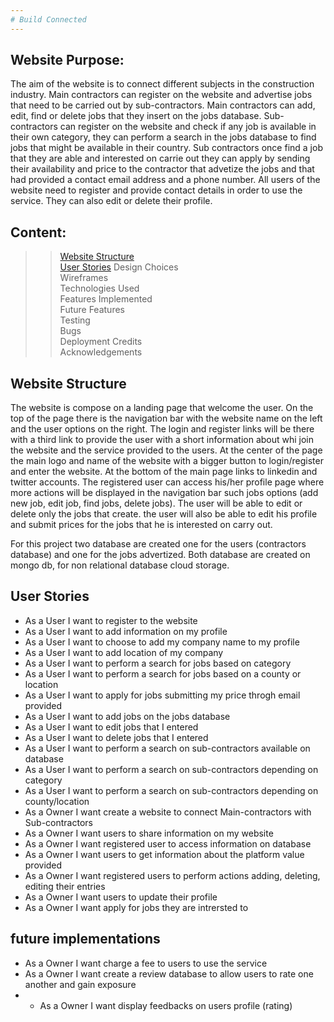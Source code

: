 ```yaml
---
# Build Connected
---
```

## Website Purpose:
The aim of the website is to connect different subjects in the construction industry. Main contractors can register on the website and advertise jobs that need to be carried out by sub-contractors. Main contractors can add, edit, find or delete jobs that they insert on the jobs database.
Sub-contractors can register on the website and check if any job is available in their own category, they can perform a search in the jobs database to find jobs that might be available in their country. Sub contractors once find a job that they are able and interested on carrie out they can apply by sending their availability and price to the contractor that advetize the jobs and that had provided a contact email address and a phone number.
All users of the website need to register and provide contact details in order to use the service. They can also edit or delete their profile.


## Content:
>> [Website Structure](#website-structure)  
>> [User Stories](#user-stories)
>> Design Choices  
>> Wireframes  
>> Technologies Used  
>> Features Implemented  
>> Future Features  
>> Testing  
>> Bugs  
>> Deployment 
>> Credits  
>> Acknowledgements

## Website Structure

The website is compose on a landing page that welcome the user. On the top of the page there is the navigation bar with the website name on the left and the user options on the right. The login and register links will be there with a third link to provide the user with a short information about whi join the website and the service provided to the users. At the center of the page the main logo and name of the website with a bigger button to login/register and enter the website.
At the bottom of the main page links to linkedin and twitter accounts.
The registered user can access his/her profile page where more actions will be displayed in the navigation bar such jobs options (add new job, edit job, find jobs, delete jobs). The user will be able to edit or delete only the jobs that create. the user will also be able to edit his profile and submit prices for the jobs that he is interested on carry out.

For this project two database are created one for the users (contractors database) and one for the jobs advertized. Both database are created on mongo db, for non relational database cloud storage.

## User Stories

* As a User I want to register to the website  
* As a User I want to add information on my profile  
* As a User I want to choose to add my company name to my profile  
* As a User I want to add location of my company
* As a User I want to perform a search for jobs based on category  
* As a User I want to perform a search for jobs based on a county or location  
* As a User I want to apply for jobs submitting my price throgh email provided 
* As a User I want to add jobs on the jobs database
* As a User I want to edit jobs that I entered
* As a User I want to delete jobs that I entered  
* As a User I want to perform a search on sub-contractors available on database 
* As a User I want to perform a search on sub-contractors depending on category
* As a User I want to perform a search on sub-contractors depending on county/location
* As a Owner I want create a website to connect Main-contractors with Sub-contractors
* As a Owner I want users to share information on my website 
* As a Owner I want registered user to access information on database  
* As a Owner I want users to get information about the platform value provided  
* As a Owner I want registered users to perform actions adding, deleting, editing their entries
* As a Owner I want users to update their profile
* As a Owner I want apply for jobs they are intrersted to


## future implementations
* As a Owner I want charge a fee to users to use the service
* As a Owner I want create a review database to allow users to rate one another and gain exposure
* * As a Owner I want display feedbacks on users profile (rating) 



